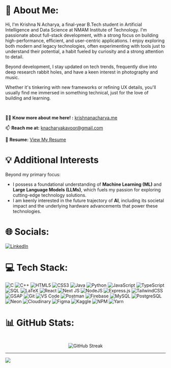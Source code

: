 # 💫 About Me:
Hi, I'm Krishna N Acharya, a final-year B.Tech student in Artificial Intelligence and Data Science at NMAM Institute of Technology.
I'm passionate about full-stack development, with a strong focus on building high-performance, efficient, and user-centric applications. I enjoy exploring both modern and legacy technologies, often experimenting with tools just to understand their potential, a habit fueled by curiosity and a strong attention to detail.

Beyond development, I stay updated on tech trends, frequently dive into deep research rabbit holes, and have a keen interest in photography and music.

Whether it's tinkering with new frameworks or refining UX details, you'll usually find me immersed in something technical, just for the love of building and learning.

<br>

👨‍💻 **Know more about me here! :** [krishnanacharya.me](https://www.krishnanacharya.me/)

📫 **Reach me at:** knacharyakavoor@gmail.com <br>

📄 **Resume:** [View My Resume](https://drive.google.com/file/d/1-iyOdeb_KDLorydxjUAu7roGw0ET3LfW/view?usp=sharing)<br>

# 💡 Additional Interests
Beyond my primary focus:
*   I possess a foundational understanding of **Machine Learning (ML)** and **Large Language Models (LLMs)**, which fuels my passion for exploring cutting-edge technology solutions.
*   I am keenly interested in the future trajectory of **AI**, including its societal impact and the underlying hardware advancements that power these technologies.

# 🌐 Socials:
[![LinkedIn](https://img.shields.io/badge/LinkedIn-%230077B5.svg?logo=linkedin&logoColor=white)](https://linkedin.com/in/KrishnaNAcharya)

# 💻 Tech Stack:
![C](https://img.shields.io/badge/c-%2300599C.svg?style=for-the-badge&logo=c&logoColor=white) ![C++](https://img.shields.io/badge/c++-%2300599C.svg?style=for-the-badge&logo=c%2B%2B&logoColor=white) ![HTML5](https://img.shields.io/badge/html5-%23E34F26.svg?style=for-the-badge&logo=html5&logoColor=white) ![CSS3](https://img.shields.io/badge/css3-%231572B6.svg?style=for-the-badge&logo=css3&logoColor=white) ![Java](https://img.shields.io/badge/java-%23ED8B00.svg?style=for-the-badge&logo=openjdk&logoColor=white) ![Python](https://img.shields.io/badge/python-3670A0?style=for-the-badge&logo=python&logoColor=ffdd54) ![JavaScript](https://img.shields.io/badge/javascript-%23323330.svg?style=for-the-badge&logo=javascript&logoColor=%23F7DF1E) ![TypeScript](https://img.shields.io/badge/typescript-%233178C6.svg?style=for-the-badge&logo=typescript&logoColor=white) ![SQL](https://img.shields.io/badge/SQL-%23c02736.svg?style=for-the-badge&logo=microsoftsqlserver&logoColor=white) ![LaTeX](https://img.shields.io/badge/latex-%23008080.svg?style=for-the-badge&logo=latex&logoColor=white)
![React](https://img.shields.io/badge/react-%2320232a.svg?style=for-the-badge&logo=react&logoColor=%2361DAFB) ![Next JS](https://img.shields.io/badge/Next-black?style=for-the-badge&logo=next.js&logoColor=white) ![NodeJS](https://img.shields.io/badge/node.js-6DA55F?style=for-the-badge&logo=node.js&logoColor=white) ![Express.js](https://img.shields.io/badge/express.js-%23404d59.svg?style=for-the-badge&logo=express&logoColor=%2361DAFB) ![TailwindCSS](https://img.shields.io/badge/tailwindcss-%2338B2AC.svg?style=for-the-badge&logo=tailwind-css&logoColor=white) ![GSAP](https://img.shields.io/badge/GSAP-%2388CE02.svg?style=for-the-badge&logo=greensock&logoColor=white)
![Git](https://img.shields.io/badge/git-%23F05033.svg?style=for-the-badge&logo=git&logoColor=white) ![VS Code](https://img.shields.io/badge/VS%20Code-007ACC.svg?style=for-the-badge&logo=visualstudiocode&logoColor=white) ![Postman](https://img.shields.io/badge/Postman-FF6C37.svg?style=for-the-badge&logo=postman&logoColor=white) ![Firebase](https://img.shields.io/badge/firebase-%23039BE5.svg?style=for-the-badge&logo=firebase&logoColor=white) ![MySQL](https://img.shields.io/badge/mysql-4479A1.svg?style=for-the-badge&logo=mysql&logoColor=white) ![PostgreSQL](https://img.shields.io/badge/postgres-%23316192.svg?style=for-the-badge&logo=postgresql&logoColor=white) ![Neon](https://img.shields.io/badge/Neon-%2300E599.svg?style=for-the-badge&logo=neon&logoColor=black) ![Cloudinary](https://img.shields.io/badge/Cloudinary-3448C5.svg?style=for-the-badge&logo=cloudinary&logoColor=white) ![Figma](https://img.shields.io/badge/Figma-F24E1E.svg?style=for-the-badge&logo=figma&logoColor=white) ![Kaggle](https://img.shields.io/badge/Kaggle-20BEFF.svg?style=for-the-badge&logo=kaggle&logoColor=white) ![NPM](https://img.shields.io/badge/NPM-%23CB3837.svg?style=for-the-badge&logo=npm&logoColor=white) ![Yarn](https://img.shields.io/badge/yarn-%232C8EBB.svg?style=for-the-badge&logo=yarn&logoColor=white)

# 📊 GitHub Stats:
<div align="center">
  <div style="display: flex; justify-content: space-between; align-items: flex-start; gap: 20px;">
    <div style="flex: 2;">
      <br/>
      <img src="https://github-readme-streak-stats.herokuapp.com/?user=KrishnaNAcharya&theme=neon&hide_border=false" alt="GitHub Streak" />
    </div>
  </div>
</div>

---
[![](https://visitcount.itsvg.in/api?id=KrishnaNAcharya&icon=5&color=10)](https://visitcount.itsvg.in)

<!-- Proudly created with GPRM ( https://gprm.itsvg.in ) -->
